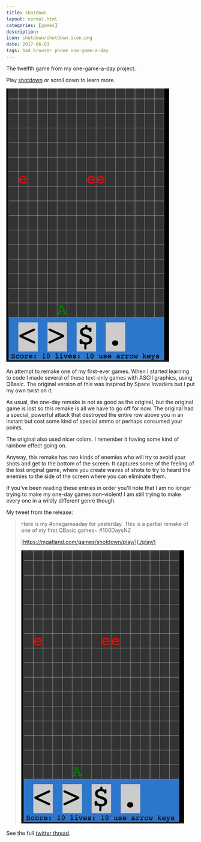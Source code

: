 ```yaml
---
title: shotdown
layout: normal.html
categories: [games]
description:
icon: shotdown/shotdown-icon.png
date: 2017-06-03
tags: bad browser phone one-game-a-day
---
```

The twelfth game from my one-game-a-day project.

Play [shotdown](./play/) or scroll down to learn more.

![shotdown screenshot](./shotdown.png)

An attempt to remake one of my first-ever games. When I started learning to code I made several of these text-only games with ASCII graphics, using QBasic. The original version of this was inspired by Space Invaders but I put my own twist on it.

As usual, the one-day remake is not as good as the original, but the original game is lost so this remake is all we have to go off for now. The original had a special, powerful attack that destroyed the entire row above you in an instant but cost some kind of special ammo or perhaps consumed your points.

The original also used nicer colors. I remember it having some kind of rainbow effect going on.

Anyway, this remake has two kinds of enemies who will try to avoid your shots and get to the bottom of the screen. It captures some of the feeling of the lost original game, where you create waves of shots to try to heard the enemies to the side of the screen where you can eliminate them.

If you've been reading these entries in order you'll note that I am no longer trying to make my one-day games non-violent! I am still trying to make every one in a wildly different genre though.

My tweet from the release:

> Here is my #onegameaday for yesterday. This is a partial remake of one of my first QBasic games~ #100DaysNZ
> 
> [https://mgatland.com/games/shotdown/play/](./play/)
> 
> ![](./shotdown-tweet.jpg)

See the full [twitter thread](https://twitter.com/mgatland/status/870949800149004290).
